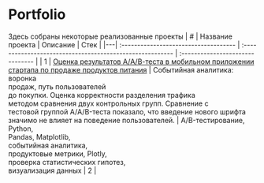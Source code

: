 # Portfolio
Здесь собраны некоторые реализованные проекты
| # | Название проекта                      | Описание                                                  |  Стек                            |
|---| :------------------------------------ | :-------------------------------------------------------- | :------------------------------- |
| 1 | [Оценка результатов A/А/В-теста в мобильном приложении стартапа по продаже продуктов питания](https://github.com/AlisaLisaAlisa/Portfolio/tree/main/Food_startup_fonts) | Cобытийная аналитика: воронка <br/> продаж, путь пользователей <br/> до покупки. Оценка корректности разделения трафика <br/> методом сравнения двух контрольных групп. Сравнение с <br/> тестовой группой А/A/B-теста показало, что введение нового шрифта <br/> значимо не влияет на поведение пользователей. | A/B-тестирование, Python, <br/> Pandas, Matplotlib, <br/> событийная аналитика, <br/> продуктовые метрики, Plotly, <br/> проверка статистических гипотез, <br/> визуализация данных
| 2 |                                              
